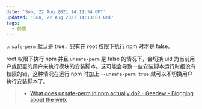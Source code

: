 ```yaml
---
date: 'Sun, 22 Aug 2021 14:11:34 GMT'
updated: 'Sun, 22 Aug 2021 14:13:01 GMT'
tags:
  - 前端
---
```


`unsafe-perm` 默认是 true，只有在 root 权限下执行 npm 时才是 false。

root 权限下执行 npm 并且 `unsafe-perm` 是 false 的情况下，会切换 uid 为当前用户或配置的用户来执行模块的安装脚本。这可能会导致一些安装脚本运行时报没有权限的错，这种情况在运行 npm 时加上 `--unsafe-perm true` 就可以不切换用户执行安装脚本了。

> -   [What does unsafe-perm in npm actually do? - Geedew - Blogging about the web.](https://geedew.com/What-does-unsafe-perm-in-npm-actually-do/)

